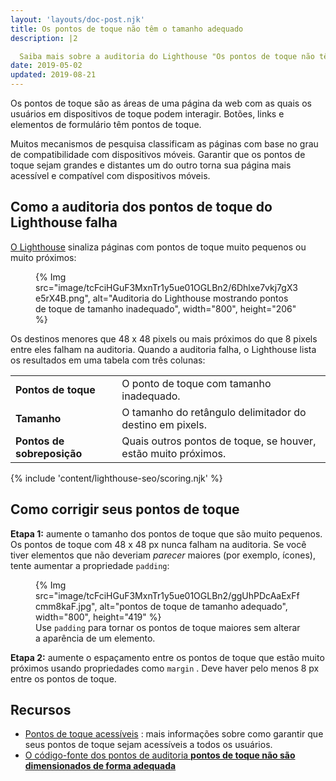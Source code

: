 ```yaml
---
layout: 'layouts/doc-post.njk'
title: Os pontos de toque não têm o tamanho adequado
description: |2

  Saiba mais sobre a auditoria do Lighthouse "Os pontos de toque não têm o tamanho adequado".
date: 2019-05-02
updated: 2019-08-21
---
```


Os pontos de toque são as áreas de uma página da web com as quais os usuários em dispositivos de toque podem interagir. Botões, links e elementos de formulário têm pontos de toque.

Muitos mecanismos de pesquisa classificam as páginas com base no grau de compatibilidade com dispositivos móveis. Garantir que os pontos de toque sejam grandes e distantes um do outro torna sua página mais acessível e compatível com dispositivos móveis.

## Como a auditoria dos pontos de toque do Lighthouse falha

[O Lighthouse](https://developers.google.com/web/tools/lighthouse/) sinaliza páginas com pontos de toque muito pequenos ou muito próximos:

<figure>{% Img src="image/tcFciHGuF3MxnTr1y5ue01OGLBn2/6Dhlxe7vkj7gX3e5rX4B.png", alt="Auditoria do Lighthouse mostrando pontos de toque de tamanho inadequado", width="800", height="206" %}</figure>

Os destinos menores que 48 x 48 pixels ou mais próximos do que 8 pixels entre eles falham na auditoria. Quando a auditoria falha, o Lighthouse lista os resultados em uma tabela com três colunas:

<div class="table-wrapper scrollbar">
  <table>
    <tbody>
      <tr>
        <td><strong>Pontos de toque</strong></td>
        <td>O ponto de toque com tamanho inadequado.</td>
      </tr>
      <tr>
        <td><strong>Tamanho</strong></td>
        <td>O tamanho do retângulo delimitador do destino em pixels.</td>
      </tr>
      <tr>
        <td><strong>Pontos de sobreposição</strong></td>
        <td>Quais outros pontos de toque, se houver, estão muito próximos.</td>
      </tr>
    </tbody>
  </table>
</div>

{% include 'content/lighthouse-seo/scoring.njk' %}

## Como corrigir seus pontos de toque

**Etapa 1:** aumente o tamanho dos pontos de toque que são muito pequenos. Os pontos de toque com 48 x 48 px nunca falham na auditoria. Se você tiver elementos que não deveriam _parecer_ maiores (por exemplo, ícones), tente aumentar a propriedade `padding`:

<figure>{% Img src="image/tcFciHGuF3MxnTr1y5ue01OGLBn2/ggUhPDcAaExFfcmm8kaF.jpg", alt="pontos de toque de tamanho adequado", width="800", height="419" %}<figcaption> Use <code>padding</code> para tornar os pontos de toque maiores sem alterar a aparência de um elemento.</figcaption></figure>

**Etapa 2:** aumente o espaçamento entre os pontos de toque que estão muito próximos usando propriedades como `margin` . Deve haver pelo menos 8 px entre os pontos de toque.

## Recursos

- [Pontos de toque acessíveis](/accessible-tap-targets) : mais informações sobre como garantir que seus pontos de toque sejam acessíveis a todos os usuários.
- [O código-fonte dos pontos de auditoria **pontos de toque não são dimensionados de forma adequada**](https://github.com/GoogleChrome/lighthouse/blob/master/lighthouse-core/audits/seo/tap-targets.js)
